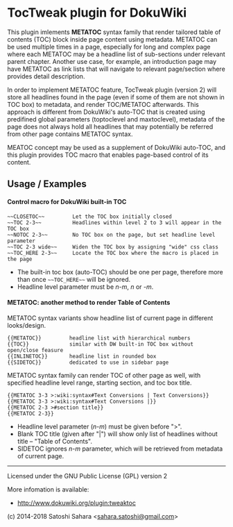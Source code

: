 TocTweak plugin for DokuWiki
====================================

This plugin imlements **METATOC** syntax family that render tailored table of contents (TOC) block inside page content using metadata.  METATOC can be used multiple times in a page, especially for long and complex page where each METATOC may be a headline list of sub-sections under relevant parent chapter. Another use case, for example, an introduction page may have METATOC as link lists that will navigate to relevant page/section where provides detail description.

In order to implement METATOC feature, TocTweak plugin (version 2) will store all headlines found in the page (even if some of them are not shown in TOC box) to metadata, and render TOC/METATOC afterwards. This approach is different from DokuWiki's auto-TOC that is created using predifined global parameters (toptoclevel and maxtoclevel), metadata of the page does not always hold all headlines that may potentially be referred from other page contains METATOC syntax.

MEATOC concept may be used as a supplement of DokuWiki auto-TOC, and this plugin provides TOC macro that enables page-based control of its content.

Usage / Examples
------
#### Control macro for DokuWiki built-in TOC

    ~~CLOSETOC~~         Let the TOC box initially closed
    ~~TOC 2-3~~          Headlines within level 2 to 3 will appear in the TOC box
    ~~NOTOC 2-3~~        No TOC box on the page, but set headline level parameter
    ~~TOC 2-3 wide~~     Widen the TOC box by assigning "wide" css class
    ~~TOC_HERE 2-3~~     Locate the TOC box where the macro is placed in the page

* The built-in toc box (auto-TOC) should be one per page, therefore more than once `~~TOC_HERE~~` will be ignored.
* Headline level parameter must be *n-m*, *n*  or *-m*.

#### METATOC: another method to render Table of Contents

METATOC syntax variants show headline list of current page in different looks/design.

    {{METATOC}}         headline list with hierarchical numbers
    {{TOC}}             similar with DW built-in TOC box without open/close feasure
    {{INLINETOC}}       headline list in rounded box
    {{SIDETOC}}         dedicated to use in sidebar page

METATOC syntax family can render TOC of other page as well, with specified headline level range, starting section, and toc box title.

    {{METATOC 3-3 >:wiki:syntax#Text Conversions | Text Conversions}}
    {{METATOC 3-3 >:wiki:syntax#Text Conversions |}}
    {{METATOC 2-3 >#section title}}
    {{METATOC 2-3}}

* Headline level parameter (*n-m*) must be given before ">". 
* Blank TOC title (given after "|") will show only list of headlines without title – "Table of Contents".
* SIDETOC ignores *n-m* parameter,  which will be retrieved from metadata of current page.

----
Licensed under the GNU Public License (GPL) version 2

More infomation is available:
  * http://www.dokuwiki.org/plugin:tweaktoc

(c) 2014-2018 Satoshi Sahara \<sahara.satoshi@gmail.com>

